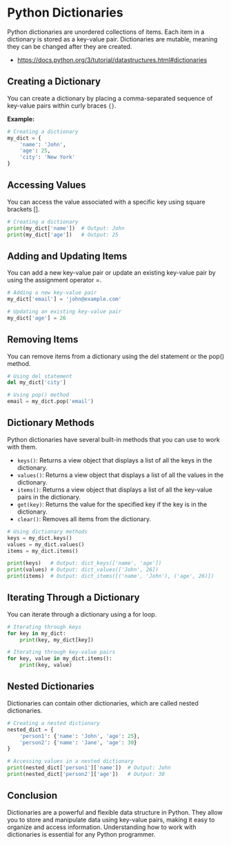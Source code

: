 # Python Dictionaries

Python dictionaries are unordered collections of items. Each item in a dictionary is stored as a key-value pair. Dictionaries are mutable, meaning they can be changed after they are created.
 - https://docs.python.org/3/tutorial/datastructures.html#dictionaries

## Creating a Dictionary

You can create a dictionary by placing a comma-separated sequence of key-value pairs within curly braces `{}`.

**Example:**
```python
# Creating a dictionary
my_dict = {
    'name': 'John',
    'age': 25,
    'city': 'New York'
}
```

## Accessing Values
You can access the value associated with a specific key using square brackets [].
```python
# Creating a dictionary
print(my_dict['name'])  # Output: John
print(my_dict['age'])   # Output: 25
```
## Adding and Updating Items
You can add a new key-value pair or update an existing key-value pair by using the assignment operator =.

```python
# Adding a new key-value pair
my_dict['email'] = 'john@example.com'

# Updating an existing key-value pair
my_dict['age'] = 26
```

## Removing Items
You can remove items from a dictionary using the del statement or the pop() method.

```python
# Using del statement
del my_dict['city']

# Using pop() method
email = my_dict.pop('email')
```

## Dictionary Methods
Python dictionaries have several built-in methods that you can use to work with them.

- `keys()`: Returns a view object that displays a list of all the keys in the dictionary.
- `values()`: Returns a view object that displays a list of all the values in the dictionary.
- `items()`: Returns a view object that displays a list of all the key-value pairs in the dictionary.
- `get(key)`: Returns the value for the specified key if the key is in the dictionary.
- `clear()`: Removes all items from the dictionary.

```python
# Using dictionary methods
keys = my_dict.keys()
values = my_dict.values()
items = my_dict.items()

print(keys)   # Output: dict_keys(['name', 'age'])
print(values) # Output: dict_values(['John', 26])
print(items)  # Output: dict_items([('name', 'John'), ('age', 26)])
```

## Iterating Through a Dictionary
You can iterate through a dictionary using a for loop.

```python
# Iterating through keys
for key in my_dict:
    print(key, my_dict[key])

# Iterating through key-value pairs
for key, value in my_dict.items():
    print(key, value)
```

## Nested Dictionaries
Dictionaries can contain other dictionaries, which are called nested dictionaries.

```python
# Creating a nested dictionary
nested_dict = {
    'person1': {'name': 'John', 'age': 25},
    'person2': {'name': 'Jane', 'age': 30}
}

# Accessing values in a nested dictionary
print(nested_dict['person1']['name'])  # Output: John
print(nested_dict['person2']['age'])   # Output: 30
```

## Conclusion
Dictionaries are a powerful and flexible data structure in Python. They allow you to store and manipulate data using key-value pairs, making it easy to organize and access information. Understanding how to work with dictionaries is essential for any Python programmer.